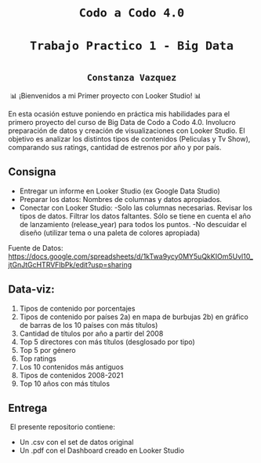 # <h1 align="center">**`Codo a Codo 4.0`**
# <h1 align="center">**`Trabajo Practico 1 - Big Data`**
# <h2 align="center">**`Constanza Vazquez`**
​
📊 ¡Bienvenidos a mi Primer proyecto con Looker Studio! 📊
  
En esta ocasión estuve poniendo en práctica mis habilidades para el primero proyecto del curso de Big Data de Codo a Codo 4.0. Involucro preparación de datos y creación de visualizaciones con Looker Studio. El objetivo es analizar los distintos tipos de contenidos (Peliculas y Tv Show), comparando sus ratings, cantidad de estrenos por año y por país.
​
## **Consigna** 
- Entregar un informe en Looker Studio (ex Google Data Studio)
- Preparar los datos: Nombres de columnas y datos apropiados. 
- Conectar con Looker Studio: 
  -Solo las columnas necesarias. Revisar los tipos de datos. Filtrar los datos faltantes. Sólo se tiene en cuenta el año de lanzamiento (release_year) para todos los puntos.
-No descuidar el diseño (utilizar tema o una paleta de colores apropiada)

Fuente de Datos: 
https://docs.google.com/spreadsheets/d/1kTwa9ycy0MY5uQkKIOm5Uvl10_jtGnJtGcHTRVFlbPk/edit?usp=sharing
​
## **Data-viz:**
1) Tipos de contenido por porcentajes
2) Tipos de contenido por países 
 	2a) en mapa de burbujas 
	2b) en gráfico de barras de los 10 países con más títulos)
3) Cantidad de títulos por año a partir del 2008
4) Top 5 directores con más títulos (desglosado por tipo)
5) Top 5 por género
6) Top ratings
7) Los 10 contenidos más antiguos
8) Tipos de contenidos 2008-2021
9) Top 10 años con más títulos
​
## **Entrega**
​
El presente repositorio contiene:
- Un .csv con el set de datos original
- Un .pdf con el Dashboard creado en Looker Studio
​
